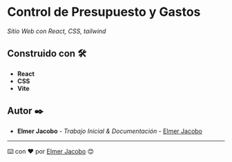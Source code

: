 # Control de Presupuesto y Gastos

_Sitio Web con React, CSS, tailwind_

## Construido con 🛠️

* **React**
* **CSS**
* **Vite**

## Autor ✒️

* **Elmer Jacobo** - *Trabajo Inicial & Documentación* - [Elmer Jacobo](https://www.facebook.com/elmer.jacobo.5832)


---
⌨️ con ❤️ por [Elmer Jacobo](https://github.com/elmerjacobo97) 😊
